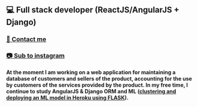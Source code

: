 ## 💻 Full stack developer (ReactJS/AngularJS + Django)
### [💬 Contact me](t.me/biryukov12)
### [📷 Sub to instagram](instagram.com/biryukov12)

#### At the moment I am working on a web application for maintaining a database of customers and sellers of the product, accounting for the use by customers of the services provided by the product. In my free time, I continue to study AngularJS & Django ORM and ML ([clustering and deploying an ML model in Heroku using FLASK](https://github.com/biryukov12/deployment-of-ML-model)).

<!--
**biryukov12/biryukov12** is a ✨ _special_ ✨ repository because its `README.md` (this file) appears on your GitHub profile.

Here are some ideas to get you started:

- 🔭 I’m currently working on ...
- 🌱 I’m currently learning ...
- 👯 I’m looking to collaborate on ...
- 🤔 I’m looking for help with ...
- 💬 Ask me about ...
- 📫 How to reach me: ...
- 😄 Pronouns: ...
- ⚡ Fun fact: ...
-->
